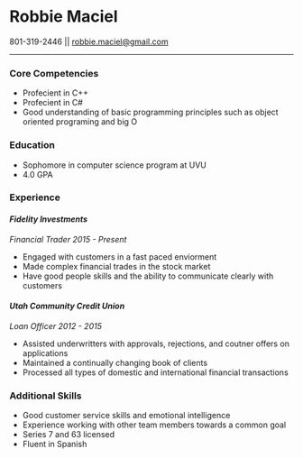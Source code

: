 # Robbie Maciel
801-319-2446 || robbie.maciel@gmail.com
***
### Core Competencies
* Profecient in C++
* Profecient in C#
* Good understanding of basic programming principles such as object oriented programing and big O

### Education
* Sophomore in computer science program at UVU
* 4.0 GPA

### Experience

#### *Fidelity Investments*

*Financial Trader 2015 - Present*

* Engaged with customers in a fast paced enviorment
* Made complex financial trades in the stock market
* Have good people skills and the ability to communicate clearly with customers

#### *Utah Community Credit Union*

*Loan Officer 2012 - 2015*

* Assisted underwritters with approvals, rejections, and coutner offers on applications
* Maintained a continually changing book of clients
* Processed all types of domestic and international financial transactions

### Additional Skills
* Good customer service skills and emotional intelligence
* Experience working with other team members towards a common goal
* Series 7 and 63 licensed
* Fluent in Spanish
